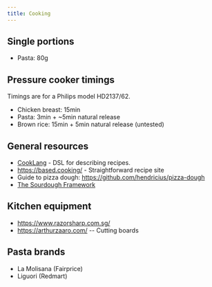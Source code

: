 ```yaml
---
title: Cooking
---
```


## Single portions

- Pasta: 80g

## Pressure cooker timings

Timings are for a Philips model HD2137/62.

- Chicken breast: 15min
- Pasta: 3min + ~5min natural release
- Brown rice: 15min + 5min natural release (untested)

## General resources

- [CookLang](https://cooklang.org/) - DSL for describing recipes.
- https://based.cooking/ - Straightforward recipe site
- Guide to pizza dough: https://github.com/hendricius/pizza-dough
- [The Sourdough Framework](https://github.com/hendricius/the-sourdough-framework)

## Kitchen equipment

- https://www.razorsharp.com.sg/
- https://arthurzaaro.com/ -- Cutting boards 

## Pasta brands

- La Molisana (Fairprice)
- Liguori (Redmart)
